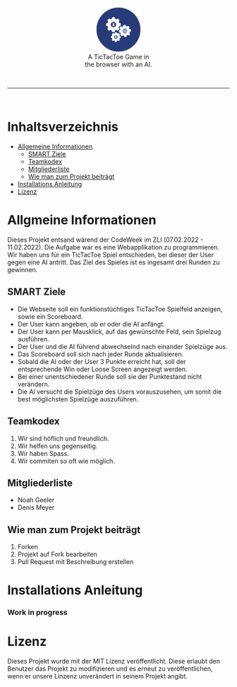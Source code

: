 <br>

<p align="center">
  <img src="./tictactoeai.png" height="100px"><br>
  A TicTacToe Game in<br>
  the browser with an AI.
</p>
<br>

-------------------------------------------------

<br>

# Inhaltsverzeichnis

- [Allgemeine Informationen](https://github.com/Nevah5/tictactoeai#allgemeine-informationen)
  - [SMART Ziele](https://github.com/Nevah5/tictactoeai#smart-ziele)
  - [Teamkodex](https://github.com/Nevah5/tictactoeai#teamkodex)
  - [Mitgliederliste](https://github.com/Nevah5/tictactoeai#mitgliederliste)
  - [Wie man zum Projekt beiträgt](https://github.com/Nevah5/tictactoeai#wie-man-zum-projekt-beiträgt)
- [Installations Anleitung](https://github.com/Nevah5/tictactoeai#installations-anleitung)
- [Lizenz](https://github.com/Nevah5/tictactoeai#lizenz)

# Allgmeine Informationen
Dieses Projekt entsand wärend der CodeWeek im ZLI (07.02.2022 - 11.02.2022). Die Aufgabe war es eine Webapplikation zu programmieren. Wir haben uns für ein TicTacToe Spiel entschieden, bei dieser der User gegen eine AI antritt. Das Ziel des Spieles ist es ingesamt drei Runden zu gewinnen.

## SMART Ziele
- Die Webseite soll ein funktionstüchtiges TicTacToe Spielfeld anzeigen, sowie ein Scoreboard.
- Der User kann angeben, ob er oder die AI anfängt.
- Der User kann per Mausklick, auf das gewünschte Feld, sein Spielzug ausführen.
- Der User und die AI führend abwechselnd nach einander Spielzüge aus.
- Das Scoreboard soll sich nach jeder Runde aktualisieren.
- Sobald die AI oder der User 3 Punkte erreicht hat, soll der entsprechende Win oder Loose Screen angezeigt werden.
- Bei einer unentschiedener Runde soll sie der Punktestand nicht verändern.
- Die AI versucht die Spielzüge des Users vorauszusehen, um somit die best möglichsten Spielzüge auszuführen.

## Teamkodex

1. Wir sind höflich und freundlich.
2. Wir helfen uns gegenseitig.
3. Wir haben Spass.
4. Wir commiten so oft wie möglich.

## Mitgliederliste
- Noah Geeler
- Denis Meyer

## Wie man zum Projekt beiträgt
1. Forken
2. Projekt auf Fork bearbeiten
3. Pull Request mit Beschreibung erstellen

# Installations Anleitung
### Work in progress


# Lizenz
Dieses Projekt wurde mit der MIT Lizenz veröffentlicht. Diese erlaubt den Benutzer das Projekt zu modifizieren und es erneut zu veröffentlichen, wenn er unsere Linzenz unverändert in seinem Projekt angibt.
